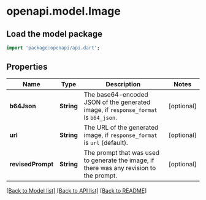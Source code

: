 # openapi.model.Image

## Load the model package
```dart
import 'package:openapi/api.dart';
```

## Properties
Name | Type | Description | Notes
------------ | ------------- | ------------- | -------------
**b64Json** | **String** | The base64-encoded JSON of the generated image, if `response_format` is `b64_json`. | [optional] 
**url** | **String** | The URL of the generated image, if `response_format` is `url` (default). | [optional] 
**revisedPrompt** | **String** | The prompt that was used to generate the image, if there was any revision to the prompt. | [optional] 

[[Back to Model list]](../README.md#documentation-for-models) [[Back to API list]](../README.md#documentation-for-api-endpoints) [[Back to README]](../README.md)


